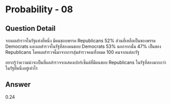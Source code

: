 # Probability - 08
## Question Detail
จากผลสำรวจในรัฐแห่งที่หนึ่ง มีคนชอบพรรค Republicans 52% ส่วนที่เหลือเป็นของพรรค Democrats และผลสำรวจในรัฐที่สองคนชอบ Democrats 53% นอกจากนั้น 47% เป็นของ Republicans โดยผลสำรวจนี้มาจากการสุ่มสำรวจคนทั้งหมด 100 คนจากแต่ละรัฐ

อยากรู้ว่าความน่าจะเป็นที่ผลสำรวจจะแสดงเปอร์เซ็นต์ที่มีคนชอบ Republicans ในรัฐที่สองมากกว่าในรัฐที่หนึ่งอยู่เท่าไร

## Answer
0.24
